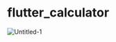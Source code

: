 # flutter_calculator


![Untitled-1](https://github.com/MehrabBozorgi/flutter_calculator/assets/78899995/0e35ae0e-6af7-473c-ad8a-56979e6f9fa6)
